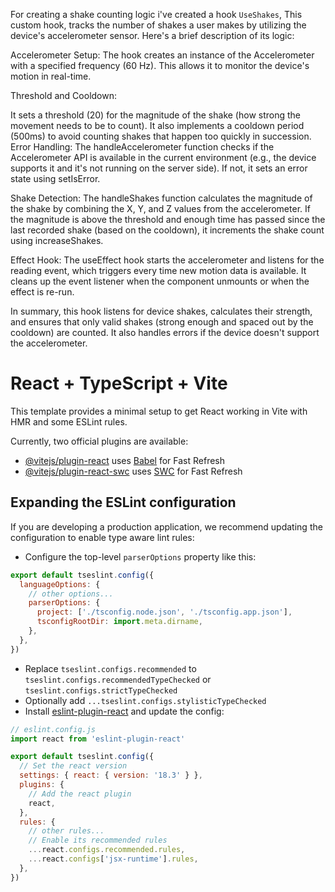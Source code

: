 For creating a shake counting logic i've created a hook ``UseShakes``, This custom hook, tracks the number of shakes a user makes by utilizing the device's accelerometer sensor. Here's a brief description of its logic:

Accelerometer Setup: The hook creates an instance of the Accelerometer with a specified frequency (60 Hz). This allows it to monitor the device's motion in real-time.

Threshold and Cooldown:

It sets a threshold (20) for the magnitude of the shake (how strong the movement needs to be to count).
It also implements a cooldown period (500ms) to avoid counting shakes that happen too quickly in succession.
Error Handling: The handleAccelerometer function checks if the Accelerometer API is available in the current environment (e.g., the device supports it and it's not running on the server side). If not, it sets an error state using setIsError.

Shake Detection: The handleShakes function calculates the magnitude of the shake by combining the X, Y, and Z values from the accelerometer. If the magnitude is above the threshold and enough time has passed since the last recorded shake (based on the cooldown), it increments the shake count using increaseShakes.

Effect Hook: The useEffect hook starts the accelerometer and listens for the reading event, which triggers every time new motion data is available. It cleans up the event listener when the component unmounts or when the effect is re-run.

In summary, this hook listens for device shakes, calculates their strength, and ensures that only valid shakes (strong enough and spaced out by the cooldown) are counted. It also handles errors if the device doesn't support the accelerometer.

# React + TypeScript + Vite

This template provides a minimal setup to get React working in Vite with HMR and some ESLint rules.

Currently, two official plugins are available:

- [@vitejs/plugin-react](https://github.com/vitejs/vite-plugin-react/blob/main/packages/plugin-react/README.md) uses [Babel](https://babeljs.io/) for Fast Refresh
- [@vitejs/plugin-react-swc](https://github.com/vitejs/vite-plugin-react-swc) uses [SWC](https://swc.rs/) for Fast Refresh

## Expanding the ESLint configuration

If you are developing a production application, we recommend updating the configuration to enable type aware lint rules:

- Configure the top-level `parserOptions` property like this:

```js
export default tseslint.config({
  languageOptions: {
    // other options...
    parserOptions: {
      project: ['./tsconfig.node.json', './tsconfig.app.json'],
      tsconfigRootDir: import.meta.dirname,
    },
  },
})
```

- Replace `tseslint.configs.recommended` to `tseslint.configs.recommendedTypeChecked` or `tseslint.configs.strictTypeChecked`
- Optionally add `...tseslint.configs.stylisticTypeChecked`
- Install [eslint-plugin-react](https://github.com/jsx-eslint/eslint-plugin-react) and update the config:

```js
// eslint.config.js
import react from 'eslint-plugin-react'

export default tseslint.config({
  // Set the react version
  settings: { react: { version: '18.3' } },
  plugins: {
    // Add the react plugin
    react,
  },
  rules: {
    // other rules...
    // Enable its recommended rules
    ...react.configs.recommended.rules,
    ...react.configs['jsx-runtime'].rules,
  },
})
```
